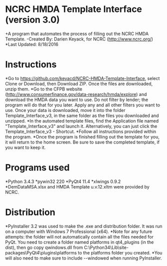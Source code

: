 # NCRC HMDA Template Interface (version 3.0)
+A program that automates the process of filling out the NCRC HMDA Template.
-Created By: Darien Keyack, for NCRC (http://www.ncrc.org/)
*Last Updated: 8/18/2016
# Instructions
*Go to https://github.com/keyacd/NCRC-HMDA-Template-Interface, select Clone or Download, then Download ZIP. Once the files are downloaded, unzip them.
*Go to the CFPB website (http://www.consumerfinance.gov/data-research/hmda/explore) and download the HMDA data you want to use. Do not filter by lender; the program will do that for you later. Apply any and all other filters you want to use. Once your data is downloaded, move it into the folder Template_Interface_v3, in the same folder as the files you downloaded and unzipped.
*In the automated template files, find the Application file named "Template_Interface_v3" and launch it. Alternatively, you can just click the Template_Interface_v3 - Shortcut.
*Follow all instructions provided within the program.
*Once the program is finished filling out the template for you, it will return to the home screen. Be sure to save the completed template, if you want to keep it.
# Programs used
*Python 3.4.3
*pywin32 220
*PyQt4 11.4
*xlwings 0.9.2
*DemDataMSA.xlsx and HMDA Template u.v.12.xltm were provided by NCRC.
# Distribution
*PyInstaller 3.2 was used to make the .exe and distribution folder. It was run on a computer with Windows 7 Professional (x64).
*Note for any future attempts: the folder will not automatically contain all the files needed for PyQt. You need to create a folder named platforms in qt4_plugins (in the dist), then go copy qwindows.dll from C:\Python34\Lib\site-packages\PyQt4\plugins\platforms to the platforms folder you created.
*You will also need to make sure to include --windowed when running PyInstaller.
